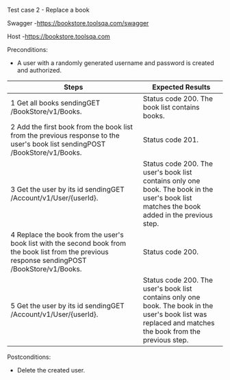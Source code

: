 Test case 2 - Replace a book

Swagger -https://bookstore.toolsqa.com/swagger

Host -https://bookstore.toolsqa.com

Preconditions:
- A user with a randomly generated username and password is created and authorized.

| Steps | Expected Results |
|-------|------------------|
|1 Get all books sendingGET /BookStore/v1/Books. |Status code 200. The book list contains books.|
|2 Add the first book from the book list from the previous response to the user's book list sendingPOST /BookStore/v1/Books.| Status code 201.|
|3 Get the user by its id sendingGET /Account/v1/User/{userId}.|Status code 200. The user's book list contains only one book. The book in the user's book list matches the book added in the previous step.|
|4 Replace the book from the user's book list with the second book from the book list from the previous response sendingPOST /BookStore/v1/Books.| Status code 200.|
|5 Get the user by its id sendingGET /Account/v1/User/{userId}. |Status code 200. The user's book list contains only one book. The book in the user's book list was replaced and matches the book from the previous step.|

Postconditions:
- Delete the created user.

